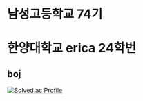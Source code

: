 

## 
# 남성고등학교 74기 
# 한양대학교 erica 24학번

## boj
   [![Solved.ac Profile](http://mazassumnida.wtf/api/v2/generate_badge?boj=hi385790)](https://solved.ac/hi385790)
